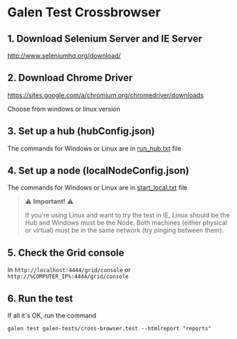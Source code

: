 # Galen Test Crossbrowser

## 1. Download Selenium Server and IE Server

http://www.seleniumhq.org/download/

## 2. Download Chrome Driver

https://sites.google.com/a/chromium.org/chromedriver/downloads

Choose from windows or linux version

## 3. Set up a hub (hubConfig.json)

The commands for Windows or Linux are in [run_hub.txt](https://github.com/lavaldi/galen-test-crossbrowser/blob/master/selenium/run_hub.txt) file

## 4. Set up a node (localNodeConfig.json)

The commands for Windows or Linux are in [start_local.txt](https://github.com/lavaldi/galen-test-crossbrowser/blob/master/selenium/start_local.txt) file

> :warning: **Important!** :warning: 
>
> If you're using Linux and want to try the test in IE, Linux should be the Hub and Windows must be the Node. Both machines (either physical or virtual) must be in the same network (try pinging between them).

## 5. Check the Grid console

In `http://localhost:4444/grid/console` or `http://%COMPUTER_IP%:4444/grid/console`

## 6. Run the test

If all it's OK, run the command

```galen test galen-tests/cross-browser.test --htmlreport "reports"```
